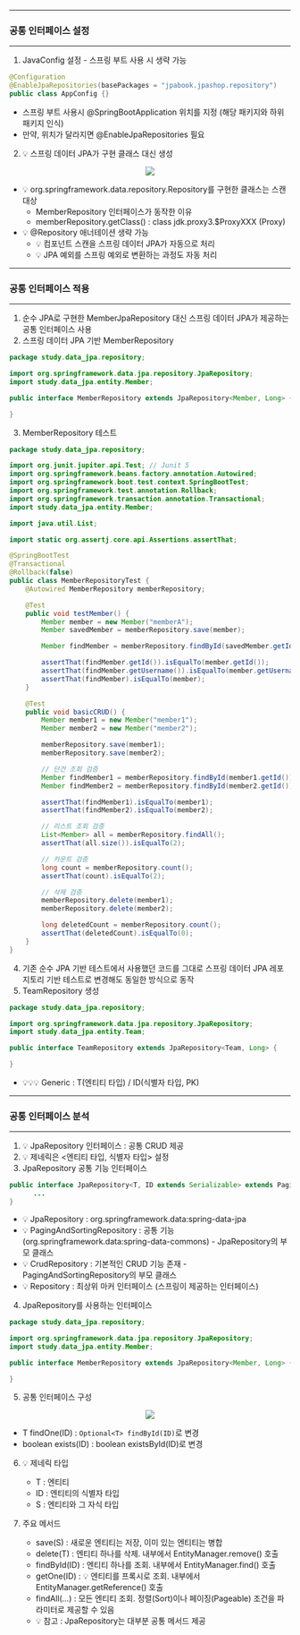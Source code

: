 -----
### 공통 인터페이스 설정
-----
1. JavaConfig 설정 - 스프링 부트 사용 시 생략 가능
```java
@Configuration
@EnableJpaRepositories(basePackages = "jpabook.jpashop.repository")
public class AppConfig {}
```
  - 스프링 부트 사용시 @SpringBootApplication 위치를 지정 (해당 패키지와 하위 패키지 인식)
  - 만약, 위치가 달라지면 @EnableJpaRepositories 필요

2. 💡 스프링 데이터 JPA가 구현 클래스 대신 생성
<div align="center">
<img src="https://github.com/user-attachments/assets/ef5f51bc-118d-4b9c-8922-fd7667ad243c">
</div>

  - 💡 org.springframework.data.repository.Repository를 구현한 클래스는 스캔 대상
    + MemberRepository 인터페이스가 동작한 이유
    + memberRepository.getClass() : class jdk.proxy3.$ProxyXXX (Proxy)
  - 💡 @Repository 애너테이션 생략 가능
    + 💡 컴포넌트 스캔을 스프링 데이터 JPA가 자동으로 처리
    + 💡 JPA 예외를 스프링 예외로 변환하는 과정도 자동 처리

-----
### 공통 인터페이스 적용
-----
1. 순수 JPA로 구현한 MemberJpaRepository 대신 스프링 데이터 JPA가 제공하는 공통 인터페이스 사용
2. 스프링 데이터 JPA 기반 MemberRepository
```java
package study.data_jpa.repository;

import org.springframework.data.jpa.repository.JpaRepository;
import study.data_jpa.entity.Member;

public interface MemberRepository extends JpaRepository<Member, Long> {

}
```

3. MemberRepository 테스트
```java
package study.data_jpa.repository;

import org.junit.jupiter.api.Test; // Junit 5
import org.springframework.beans.factory.annotation.Autowired;
import org.springframework.boot.test.context.SpringBootTest;
import org.springframework.test.annotation.Rollback;
import org.springframework.transaction.annotation.Transactional;
import study.data_jpa.entity.Member;

import java.util.List;

import static org.assertj.core.api.Assertions.assertThat;

@SpringBootTest
@Transactional
@Rollback(false)
public class MemberRepositoryTest {
    @Autowired MemberRepository memberRepository;

    @Test
    public void testMember() {
        Member member = new Member("memberA");
        Member savedMember = memberRepository.save(member);

        Member findMember = memberRepository.findById(savedMember.getId()).get();

        assertThat(findMember.getId()).isEqualTo(member.getId());
        assertThat(findMember.getUsername()).isEqualTo(member.getUsername());
        assertThat(findMember).isEqualTo(member);
    }

    @Test
    public void basicCRUD() {
        Member member1 = new Member("member1");
        Member member2 = new Member("member2");

        memberRepository.save(member1);
        memberRepository.save(member2);

        // 단건 조회 검증
        Member findMember1 = memberRepository.findById(member1.getId()).get();
        Member findMember2 = memberRepository.findById(member2.getId()).get();

        assertThat(findMember1).isEqualTo(member1);
        assertThat(findMember2).isEqualTo(member2);

        // 리스트 조회 검증
        List<Member> all = memberRepository.findAll();
        assertThat(all.size()).isEqualTo(2);

        // 카운트 검증
        long count = memberRepository.count();
        assertThat(count).isEqualTo(2);

        // 삭제 검증
        memberRepository.delete(member1);
        memberRepository.delete(member2);

        long deletedCount = memberRepository.count();
        assertThat(deletedCount).isEqualTo(0);
    }
}
```

4. 기존 순수 JPA 기반 테스트에서 사용했던 코드를 그대로 스프링 데이터 JPA 레포지토리 기반 테스트로 변경해도 동일한 방식으로 동작
5. TeamRepository 생성
```java
package study.data_jpa.repository;

import org.springframework.data.jpa.repository.JpaRepository;
import study.data_jpa.entity.Team;

public interface TeamRepository extends JpaRepository<Team, Long> {

}
```
  - 💡💡💡 Generic : T(엔티티 타입) / ID(식별자 타입, PK)

-----
### 공통 인터페이스 분석
-----
1. 💡 JpaRepository 인터페이스 : 공통 CRUD 제공
2. 💡 제네릭은 <엔티티 타입, 식별자 타입> 설정
3. JpaRepository 공통 기능 인터페이스
```java
public interface JpaRepository<T, ID extends Serializable> extends PagingAndSortingRepository<T, ID> {
      ...
}
```
  - 💡 JpaRepository : org.springframework.data:spring-data-jpa
  - 💡 PagingAndSortingRepository : 공통 기능 (org.springframework.data:spring-data-commons) - JpaRepository의 부모 클래스
  - 💡 CrudRepository : 기본적인 CRUD 기능 존재 - PagingAndSortingRepository의 부모 클래스
  - 💡 Repository : 최상위 마커 인터페이스 (스프링이 제공하는 인터페이스)

4. JpaRepository를 사용하는 인터페이스
```java
package study.data_jpa.repository;

import org.springframework.data.jpa.repository.JpaRepository;
import study.data_jpa.entity.Member;

public interface MemberRepository extends JpaRepository<Member, Long> {

}
```

5. 공통 인터페이스 구성
<div align="center">
<img src="https://github.com/user-attachments/assets/c94f9f2c-2f58-4cba-bf73-da3aeee94673">
</div>

  - T findOne(ID) : ```Optional<T> findById(ID)```로 변경
  - boolean exists(ID) : boolean existsById(ID)로 변경

6. 💡 제네릭 타입
   - T : 엔티티
   - ID : 엔티티의 식별자 타입
   - S : 엔티티와 그 자식 타입

7. 주요 메서드
   - save(S) : 새로운 엔티티는 저장, 이미 있는 엔티티는 병합
   - delete(T) : 엔티티 하나를 삭제. 내부에서 EntityManager.remove() 호출
   - findById(ID) : 엔티티 하나를 조회. 내부에서 EntityManager.find() 호출
   - getOne(ID) : 💡 엔티티를 프록시로 조회. 내부에서 EntityManager.getReference() 호출
   - findAll(...) : 모든 엔티티 조회. 정렬(Sort)이나 페이징(Pageable) 조건을 파라미터로 제공할 수 있음
   - 💡 참고 : JpaRepository는 대부분 공통 메서드 제공
